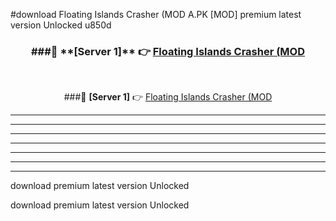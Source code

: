 #download Floating Islands Crasher (MOD A.PK [MOD] premium latest version Unlocked u850d 



<div align="center">
<h3>###🔹 **[Server 1]** 👉 <a href="https://download1apk.web.app/">Floating Islands Crasher (MOD</a></h3><br>


###🔹 **[Server 1]** 👉 <a href="https://download1apk.web.app/">Floating Islands Crasher (MOD</a></h3>
</div>



----------------------------------------------------------

----------------------------------------------------------

----------------------------------------------------------

----------------------------------------------------------

----------------------------------------------------------

----------------------------------------------------------

----------------------------------------------------------

download premium latest version Unlocked

download premium latest version Unlocked
